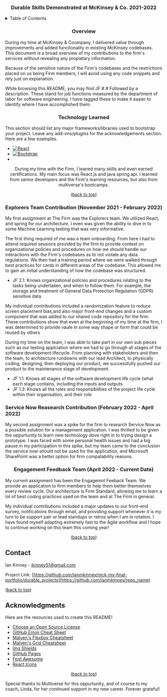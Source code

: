<a name="readme-top"></a>


<h3 align="center">Durable Skills Demonstrated at McKinsey & Co. 2021-2022</h3>


<!-- TABLE OF CONTENTS -->
<details>
  <summary>Table of Contents</summary>
  <ol>
    <li><a href="#overview">Overview</a></li>
    <li><a href="#technology">Learned Technologies</a></li>
    <li><a href="#explorers">Explorers Team Contribution (November 2021 - February 2022)</a></li>
    <li><a href="#servicenow">Service Now Reasearch Contribution (February 2022 - April 2022)</a></li>
    <li><a href="#ebfTeam">Engagement Feedback Team (April 2022 - Current Date)</a></li>
    <li><a href="#contact">Contact Me</a></li>
    <li><a href="#acknowledgments">Acknowledgments</a></li>
  </ol>
</details>


<!-- Overview -->
<h3 align="center" name="overview">Overview</h3>

During my time at McKinsey & Coompany, I deilvered value through improvements and added funcitonality in existing McKinsey codebases. This document is a broad overview of my contributions to the firm's services without revealing any propietary information. 

Because of the sensitive nature of the Firm's codebases and the restrictions placed on us being Firm members, I will avoid using any code snippets and rely just on explanation.

While browsing this README, you may find JF #.# Followed by a description. These stand for job functions measured by the department of labor for software engineering. I have tagged these to make it easier to identify where I have accomplished them. 



<!-- Tech Learned Section -->
<h3 align="center" name="technology">Technology Learned</h3>

This section should list any major frameworks/libraries used to bootstrap your project. Leave any add-ons/plugins for the acknowledgements section. Here are a few examples.

* [![React][React.js]][React-url]
* [![Bootstrap][Bootstrap.com]][Bootstrap-url]
* 

<p align="center">During my time with the Firm, I leaned many skills and even earned certifications. My main focus was React.js and java spring api.
I learned from senior developers and the Firm's learning resources, but also from multiverse's bootcamps.</p>


<p align="center">(<a href="#readme-top">back to top</a>)</p>

<!-- Explorers Team Section -->
<h3 align="center" name="explorers">Explorers Team Contribution (November 2021 - February 2022)</h3>

<p align="left">My first assignment at The Firm was the Explorers team. We utilized React, and spring for our architecture.
I even was given the ability to dive in to some Machine Learning testing that was very informative.</p>

<p align="left">The first thing required of me was a team onboarding. From here I had to attend required sessions provided by the firm to provide context on organizational policies and procedures on how we should handle our interactions with the Firm's codebases as to not violate any data regulations. We then had a training period where we were walked through best practices for cards in different areas of the codebase. This allowed me to gain an initial understanding of how the codebase was structured.</p>

- JF 2.1: Knows organizational policies and procedures relating to the tasks being undertaken, and when to follow them. For example, the storage and      treatment of General Data Protection Regulation (GDPR) sensitive data.

<p align="left">My individual contributions included a randomization feature to reduce screen placement bias,and also major front-end changes and a custom component that was added to our shared code repository for the firm. These contributions show that 
even at the beginning of my time at the firm, I was determined to provide vaule in some way shape or form that could be reused by others</p>

<p align="left">During my time on the team, I was able to take part in our own sub pieces such as our testing applciation where we had to go through all stages of the software development lifecycle. From planning with stakeholders and then the team, to architecture rundowns with our lead Architect, to physically coding, designing, then deploying our product, we successfully pushed our product to the maintenance stage of development. </p>

- JF 1.1: Knows all stages of the software development life cycle (what each stage contains, including the inputs and outputs
- JF 1.3: Knows all the roles and responsibilities of the project life cycle within their organisation, and their role



<!-- Service Now Section -->
<h3 align="left" name="servicenow">Service Now Reasearch Contribution (February 2022 - April 2022)</h3>

<p align="left">My second assignment was a spike for the firm to research Service Now as a possible solution for a management application. I was thrilled to be given the oppurtunity to learn new technology dove right in to trying design a prototype. I was faced with some personal health issues and had a big pause in my participation in this spike, but my team came to the conclusion the service now should not be used for the application, and Microsoft SharePoint was a better option for firm compatability reasons.</p>



<!-- Engagement Feedback Section -->
<h3 align="center" name="ebfTeam">Engagement Feedback Team (April 2022 - Current Date)</h3>

<p align="left">My current assignment has been the Engagemnt Feeback Team. We provide an application to firm members to help them better themselves every review cycle.
Our architecture is Firm Standard, allowing me to learn a lot of best coding practices used on the team and at The Firm in general. </p>

<p align="left">My individual contributions included a major updates to our front-end survey, notifications through email, and providing support whenever it is my turn to be support pair or lead standups or retros when I am in rotation. I have found myself adapting extremely fast to the Agile workflow and I hope to continue working on this team this coming year!</p>

<p align="center">(<a href="#readme-top">back to top</a>)</p>


<!-- CONTACT -->
## Contact

Ian Kinney - ikinney51@gmail.com

Project Link: [https://github.com/ianmkinney/mck-mv-final-portfolio/durable_projects](https://github.com/ianmkinney/repo_name)

<p align="left">(<a href="#readme-top">back to top</a>)</p>



<!-- ACKNOWLEDGMENTS -->
## Acknowledgments

Here are the resources used to create this README!

* [Choose an Open Source License](https://choosealicense.com)
* [GitHub Emoji Cheat Sheet](https://www.webpagefx.com/tools/emoji-cheat-sheet)
* [Malven's Flexbox Cheatsheet](https://flexbox.malven.co/)
* [Malven's Grid Cheatsheet](https://grid.malven.co/)
* [Img Shields](https://shields.io)
* [GitHub Pages](https://pages.github.com)
* [Font Awesome](https://fontawesome.com)
* [React Icons](https://react-icons.github.io/react-icons/search)

<p align="center">(<a href="#readme-top">back to top</a>)</p>

Special thanks to Multiverse for this oppurtunity, and of course to my coach, Linda, for her continued support in my new career. Forever grateful!

<!-- MARKDOWN LINKS & IMAGES -->
<!-- https://www.markdownguide.org/basic-syntax/#reference-style-links -->
[issues-shield]: https://img.shields.io/github/issues/othneildrew/Best-README-Template.svg?style=for-the-badge
[issues-url]: https://github.com/othneildrew/Best-README-Template/issues
[license-shield]: https://img.shields.io/github/license/othneildrew/Best-README-Template.svg?style=for-the-badge
[license-url]: https://github.com/othneildrew/Best-README-Template/blob/master/LICENSE.txt
[React.js]: https://img.shields.io/badge/React-20232A?style=for-the-badge&logo=react&logoColor=61DAFB
[React-url]: https://reactjs.org/
[Bootstrap.com]: https://img.shields.io/badge/Bootstrap-563D7C?style=for-the-badge&logo=bootstrap&logoColor=white
[Bootstrap-url]: https://getbootstrap.com
